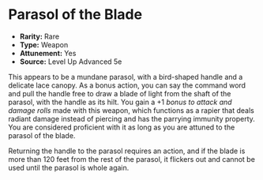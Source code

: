 # Parasol of the Blade

- **Rarity:** Rare
- **Type:** Weapon
- **Attunement:** Yes
- **Source:** Level Up Advanced 5e

This appears to be a mundane parasol, with a bird-shaped handle and a delicate lace canopy. As a bonus action, you can say the command word and pull the handle free to draw a blade of light from the shaft of the parasol, with the handle as its hilt. You gain a +1 _bonus to attack and damage rolls_  made with this weapon, which functions as a rapier that deals radiant damage instead of piercing and has the parrying immunity property. You are considered proficient with it as long as you are attuned to the parasol of the blade.

Returning the handle to the parasol requires an action, and if the blade is more than 120 feet from the rest of the parasol, it flickers out and cannot be used until the parasol is whole again.

